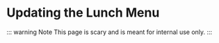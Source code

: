 # Updating the Lunch Menu

::: warning Note
This page is scary and is meant for internal use only.
:::